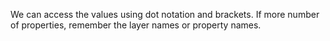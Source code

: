We can access the values using dot notation and brackets.
If more number of properties, remember the layer names or property names.
